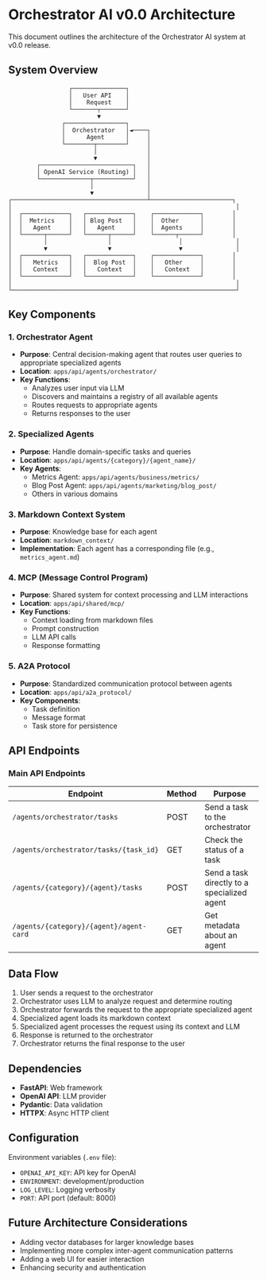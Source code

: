 # Orchestrator AI v0.0 Architecture

This document outlines the architecture of the Orchestrator AI system at v0.0 release.

## System Overview

```
                 ┌───────────────┐
                 │   User API    │
                 │    Request    │
                 └───────┬───────┘
                         ▼
               ┌─────────────────┐
               │  Orchestrator   │◄────┐
               │      Agent      │     │
               └────────┬────────┘     │
                        │              │
                        ▼              │
        ┌──────────────────────────┐   │
        │ OpenAI Service (Routing) │   │
        └──────────────┬───────────┘   │
                       │               │
                       ▼               │
┌──────────────────────────────────────┴───────────────────────┐
│                                                               │
│  ┌─────────────┐   ┌─────────────┐    ┌─────────────┐        │
│  │  Metrics    │   │ Blog Post   │    │  Other      │        │
│  │   Agent     │   │   Agent     │    │  Agents     │        │
│  └──────┬──────┘   └──────┬──────┘    └──────┬──────┘        │
│         │                 │                   │               │
│         ▼                 ▼                   ▼               │
│  ┌─────────────┐   ┌─────────────┐    ┌─────────────┐        │
│  │   Metrics   │   │  Blog Post  │    │   Other     │        │
│  │   Context   │   │   Context   │    │   Context   │        │
│  └─────────────┘   └─────────────┘    └─────────────┘        │
│                                                               │
└───────────────────────────────────────────────────────────────┘
```

## Key Components

### 1. Orchestrator Agent
- **Purpose**: Central decision-making agent that routes user queries to appropriate specialized agents
- **Location**: `apps/api/agents/orchestrator/`
- **Key Functions**:
  - Analyzes user input via LLM
  - Discovers and maintains a registry of all available agents
  - Routes requests to appropriate agents
  - Returns responses to the user

### 2. Specialized Agents
- **Purpose**: Handle domain-specific tasks and queries
- **Location**: `apps/api/agents/{category}/{agent_name}/`
- **Key Agents**:
  - Metrics Agent: `apps/api/agents/business/metrics/`
  - Blog Post Agent: `apps/api/agents/marketing/blog_post/`
  - Others in various domains

### 3. Markdown Context System
- **Purpose**: Knowledge base for each agent
- **Location**: `markdown_context/`
- **Implementation**: Each agent has a corresponding file (e.g., `metrics_agent.md`)

### 4. MCP (Message Control Program)
- **Purpose**: Shared system for context processing and LLM interactions
- **Location**: `apps/api/shared/mcp/`
- **Key Functions**:
  - Context loading from markdown files
  - Prompt construction
  - LLM API calls
  - Response formatting

### 5. A2A Protocol
- **Purpose**: Standardized communication protocol between agents
- **Location**: `apps/api/a2a_protocol/`
- **Key Components**:
  - Task definition
  - Message format
  - Task store for persistence

## API Endpoints

### Main API Endpoints

| Endpoint | Method | Purpose |
|----------|--------|---------|
| `/agents/orchestrator/tasks` | POST | Send a task to the orchestrator |
| `/agents/orchestrator/tasks/{task_id}` | GET | Check the status of a task |
| `/agents/{category}/{agent}/tasks` | POST | Send a task directly to a specialized agent |
| `/agents/{category}/{agent}/agent-card` | GET | Get metadata about an agent |

## Data Flow

1. User sends a request to the orchestrator
2. Orchestrator uses LLM to analyze request and determine routing
3. Orchestrator forwards the request to the appropriate specialized agent
4. Specialized agent loads its markdown context
5. Specialized agent processes the request using its context and LLM
6. Response is returned to the orchestrator
7. Orchestrator returns the final response to the user

## Dependencies

- **FastAPI**: Web framework
- **OpenAI API**: LLM provider
- **Pydantic**: Data validation
- **HTTPX**: Async HTTP client

## Configuration

Environment variables (`.env` file):
- `OPENAI_API_KEY`: API key for OpenAI
- `ENVIRONMENT`: development/production
- `LOG_LEVEL`: Logging verbosity
- `PORT`: API port (default: 8000)

## Future Architecture Considerations

- Adding vector databases for larger knowledge bases
- Implementing more complex inter-agent communication patterns
- Adding a web UI for easier interaction
- Enhancing security and authentication 